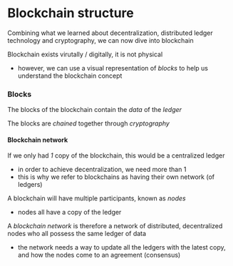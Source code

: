# Blockchain structure

Combining what we learned about decentralization, distributed ledger technology and cryptography, we can now dive into blockchain

Blockchain exists virutally / digitally, it is not physical

- however, we can use a visual representation of _blocks_ to help us understand the blockchain concept

### Blocks

The blocks of the blockchain contain the _data_ of the _ledger_

The blocks are _chained_ together through _cryptography_

#### Blockchain network

If we only had _1_ copy of the blockchain, this would be a centralized ledger

- in order to achieve decentralization, we need more than 1
- this is why we refer to blockchains as having their own network (of ledgers)

A blockchain will have multiple participants, known as _nodes_

- nodes all have a copy of the ledger

A _blockchain network_ is therefore a network of distributed, decentralized nodes who all possess the same ledger of data

- the network needs a way to update all the ledgers with the latest copy, and how the nodes come to an agreement (consensus)
